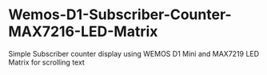 # Wemos-D1-Subscriber-Counter-MAX7216-LED-Matrix
Simple Subscriber counter display using WEMOS D1 Mini and MAX7219 LED Matrix for scrolling text
